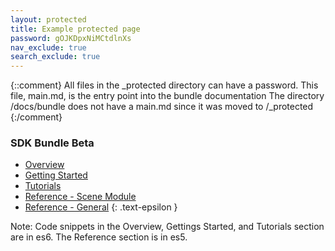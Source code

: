 ```yaml
---
layout: protected
title: Example protected page
password: gOJKDpxNiMCtdlnXs
nav_exclude: true
search_exclude: true
---
```


{::comment}
All files in the _protected directory can have a password. This file, main.md, is the entry point into the bundle documentation
The directory /docs/bundle does not have a main.md since it was moved to /_protected
{:/comment}

### SDK Bundle Beta

- [Overview](../overview)
- [Getting Started](../getting_started)
- [Tutorials](../tutorials)
- [Reference - Scene Module](../reference/modules/scene.html)
- [Reference - General](../reference)
{: .text-epsilon }

<div class="note">Note: Code snippets in the Overview, Gettings Started, and Tutorials section are in es6. The Reference section is in es5.</div>